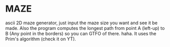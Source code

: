 # MAZE
ascii 2D maze generator, just input the maze size you want and see it be made. Also the program computes the longest path from point A (left-up) to B (Any point in the borders) so you can GTFO of there. haha. It uses the Prim's algorithm (check it on YT).
